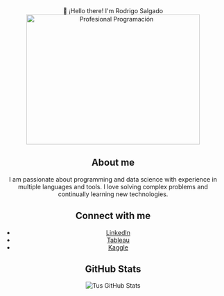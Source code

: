 <div align="center"

## 👋 ¡Hello there! I'm Rodrigo Salgado

<img src="https://www.emagister.com/blog/wp-content/uploads/2018/01/programacion.jpg" alt="Profesional Programación" width="400" height="300">

## About me

I am passionate about programming and data science with experience in multiple languages ​​and tools. I love solving complex problems and continually learning new technologies.

## Connect with me

- [LinkedIn](https://www.linkedin.com/in/tu-perfil)
- [Tableau](https://public.tableau.com/profile/tu-perfil)
- [Kaggle](https://www.kaggle.com/tu-perfil)

## GitHub Stats

![Tus GitHub Stats](https://github-readme-stats.vercel.app/api?username=tu-usuario-github&show_icons=true&theme=radical)

<!-- Aquí tienes la opción de incluir más estadísticas o gráficos adicionales sobre tu GitHub -->


